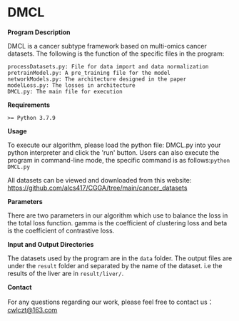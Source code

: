 # DMCL

**Program Description**

DMCL is a cancer subtype framework based on multi-omics cancer datasets. The following is the function of the specific files in the program:
    
    
    processDatasets.py: File for data import and data normalization
    pretrainModel.py: A pre_training file for the model
    networkModels.py: The architecture designed in the paper
    modelLoss.py: The losses in architecture
    DMCL.py: The main file for execution
    
    

**Requirements**

    >= Python 3.7.9

**Usage**

   To execute our algorithm, please load the python file: DMCL.py into your python interpreter and click the 'run' button. Users can also execute the program in command-line mode, the specific command is as follows:```python DMCL.py```
   
   All datasets can be viewed and downloaded from this website: https://github.com/alcs417/CGGA/tree/main/cancer_datasets  

**Parameters**

   There are two parameters in our algorithm which use to balance the loss in the total loss function. gamma is the coefficient of clustering loss and beta is the coefficient of contrastive loss.
   
**Input and Output Directories**

   The datasets used by the program are in the ```data``` folder. The output files are under the ```result``` folder and separated by the name of the dataset. i.e the results of the liver are in ```result/liver/```. 
   
**Contact**

   For any questions regarding our work, please feel free to contact us：cwlczt@163.com

